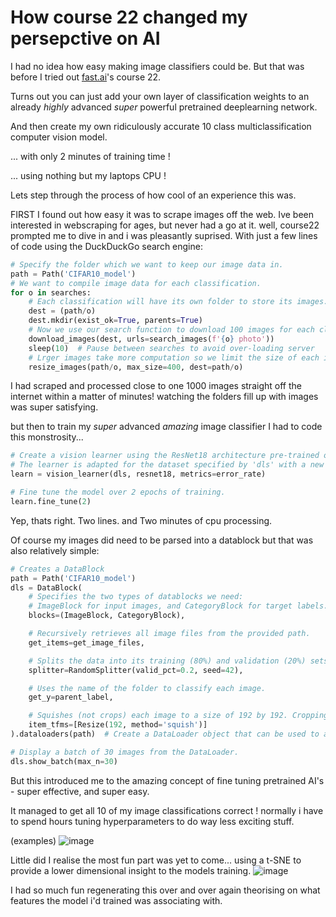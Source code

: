 # How course 22 changed my persepctive on AI

I had no idea how easy making image classifiers could be.
But that was before I tried out [fast.ai](https://www.fast.ai/)'s course 22.

Turns out you can just add your own layer of classification weights to an already *highly* advanced *super* powerful pretrained deeplearning network.

And then create my own ridiculously accurate 10 class multiclassification computer vision model.

... with only 2 minutes of training time !

... using nothing but my laptops CPU !

Lets step through the process of how cool of an experience this was.

FIRST I found out how easy it was to scrape images off the web. Ive been interested in webscraping for ages, but never had a go at it. well, course22 prompted me to dive in and i was pleasantly suprised. With just a few lines of code using the DuckDuckGo search engine:

```python
# Specify the folder which we want to keep our image data in.
path = Path('CIFAR10_model')
# We want to compile image data for each classification.
for o in searches:
    # Each classification will have its own folder to store its images.
    dest = (path/o)
    dest.mkdir(exist_ok=True, parents=True)
    # Now we use our search function to download 100 images for each classification.
    download_images(dest, urls=search_images(f'{o} photo'))
    sleep(10)  # Pause between searches to avoid over-loading server
    # Lrger images take more computation so we limit the size of each image downloaded.
    resize_images(path/o, max_size=400, dest=path/o)
```

I had scraped and processed close to one 1000 images straight off the internet within a matter of minutes! watching the folders fill up with images was super satisfying.

but then to train my *super* advanced *amazing* image classifier I had to code this monstrosity...

```python
# Create a vision learner using the ResNet18 architecture pre-trained on ImageNet.
# The learner is adapted for the dataset specified by 'dls' with a new head to classify the dataset's categories.
learn = vision_learner(dls, resnet18, metrics=error_rate)

# Fine tune the model over 2 epochs of training.
learn.fine_tune(2)
```
Yep, thats right. Two lines. and Two minutes of cpu processing.

Of course my images did need to be parsed into a datablock but that was also relatively simple:

```python
# Creates a DataBlock
path = Path('CIFAR10_model')
dls = DataBlock(
    # Specifies the two types of datablocks we need:
    # ImageBlock for input images, and CategoryBlock for target labels.
    blocks=(ImageBlock, CategoryBlock), 

    # Recursively retrieves all image files from the provided path.
    get_items=get_image_files, 

    # Splits the data into its training (80%) and validation (20%) sets using a reproducable 'seed' number.
    splitter=RandomSplitter(valid_pct=0.2, seed=42),

    # Uses the name of the folder to classify each image.
    get_y=parent_label,

    # Squishes (not crops) each image to a size of 192 by 192. Cropping may cut out important features.
    item_tfms=[Resize(192, method='squish')]
).dataloaders(path)  # Create a DataLoader object that can be used to access the data.

# Display a batch of 30 images from the DataLoader.
dls.show_batch(max_n=30)
```

But this introduced me to the amazing concept of fine tuning pretrained AI's - super effective, and super easy.

It managed to get all 10 of my image classifications correct ! normally i have to spend hours tuning hyperparameters to do way less exciting stuff.

(examples)
![image](https://github.com/wallindeniall/wallindeniall.github.io/assets/79976872/ef3ed253-38cf-4a86-9ab2-031ab027c779)


Little did I realise the most fun part was yet to come... using a t-SNE to provide a lower dimensional insight to the models training.
![image](https://github.com/wallindeniall/wallindeniall.github.io/assets/79976872/e9b3693d-3a6e-4d03-8044-5b84a6b9a32e)

I had so much fun regenerating this over and over again theorising on what features the model i'd trained was associating with.




